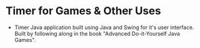 # Timer for Games & Other Uses
- Timer Java application built using Java and Swing for it's user interface. Built by following along in the book "Advanced Do-it-Yourself Java Games".
